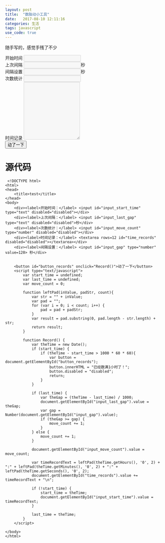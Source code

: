 ```yaml
---
layout: post
title:  "数胎动小工具"
date:   2017-08-10 12:11:16
categories: 生活
tags: javascript
use_code: true
---
```


随手写的，感觉手残了不少

<!--more-->

<div>
    <div class="form-group"><label for="input_start_time">开始时间</label>
        <input id="input_start_time" type="text" class="form-control" disabled="disabled"></div>
    </div>
    <div class="form-group"><label for="input_last_gap">上次间隔</label>
        <input id="input_last_gap" type="text" class="form-control" disabled="disabled">秒</div>
    </div>
    <div class="form-group"><label for="input_gap">间隔设置</label>
        <input id="input_gap" type="number" class="form-control" disabled="disabled">秒</div>
    </div>
    <div class="form-group"><label for="input_move_count">次数统计</label>
        <input id="input_move_count" type="number" class="form-control" disabled="disabled"></div>
    </div>
    <div class="form-group"><label for="time_records">时间记录</label>
        <textarea id="time_records" rows=12 class="form-control" disabled="disabled"></textarea></div>
    </div>    
    <div class="text-center">
        <button id="button_records" class="btn btn-default" onclick="Record()">动了一下</button>
    </div>    
</div>

<script type="text/javascript">
  var start_time = undefined;
  var last_time = undefined;
  var move_count = 0;
  
  function leftPad(inValue, padStr, count) {
    var str = "" + inValue;
    var pad = "";
    for (var i = 0; i < count; i++) {
      pad = pad + padStr;
    }
    
    var result = pad.substring(0, pad.length - str.length) + str;
    return result;
 }
 
 function Record() {
  var theTime = new Date();
  if (start_time) {
    if (theTime - start_time > 1000 * 60 * 60) {
      var button = document.getElementById("button_records");
      button.innerHTML = "已经数满1小时了！";
      button.disabled = "disabled";
      return;
    }
  }
  
  if (last_time) {
    var theGap = (theTime - last_time) / 1000;
    document.getElementById("input_last_gap").value = theGap;
    var gap = Number(document.getElementById("input_gap").value);
    if (theGap >= gap) {
      move_count += 1;
    }
  } else {
    move_count += 1;
  }
  
  document.getElementById("input_move_count").value = move_count;
  
  var timeRecordText = leftPad(theTime.getHours(), '0', 2) + ":" + leftPad(theTime.getMinutes(), '0', 2) + ":" + leftPad(theTime.getSeconds(), '0', 2);
  document.getElementById("time_records").value += timeRecordText + "\n";
  
  if (!start_time) {
    start_time = theTime;
    document.getElementById("input_start_time").value = timeRecordText;
  }
  
  last_time = theTime;
}
</script>
    
 # 源代码
 
     <!DOCTYPE html>
    <html>
    <head>
        <title>test</title>
    </head>
    <body>
        <div><label>开始时间：</label> <input id="input_start_time" type="text" disabled="disabled"></div>
        <div><label>上次间隔：</label> <input id="input_last_gap" type="text" disabled="disabled">秒</div>
        <div><label>次数统计：</label> <input id="input_move_count" type="number" disabled="disabled"></div>
        <div><label>时间记录：</label> <textarea rows=12 id="time_records" disabled="disabled"></textarea></div>
        <div><label>间隔设置：</label> <input id="input_gap" type="number" value=120> 秒</div>


        <button id="button_records" onclick="Record()">动了一下</button>
        <script type="text/javascript">
            var start_time = undefined;
            var last_time = undefined;
            var move_count = 0;

            function leftPad(inValue, padStr, count){
                var str = "" + inValue;
                var pad = "";
                for (var i = 0; i < count; i++) {
                    pad = pad + padStr;
                }
                var result = pad.substring(0, pad.length - str.length) + str;
                return result;
            }

            function Record() {
                var theTime = new Date();
                if (start_time) {
                    if (theTime - start_time > 1000 * 60 * 60){
                        var button = document.getElementById("button_records");
                        button.innerHTML = "已经数满1小时了！";
                        button.disabled = "disabled";
                        return;
                    }
                }

                if (last_time) {
                    var theGap = (theTime - last_time) / 1000;
                    document.getElementById("input_last_gap").value = theGap;
                    var gap = Number(document.getElementById("input_gap").value);
                    if (theGap >= gap) {
                        move_count += 1;
                    }
                } else {
                    move_count += 1;
                }

                document.getElementById("input_move_count").value = move_count;

                var timeRecordText = leftPad(theTime.getHours(), '0', 2) + ":" + leftPad(theTime.getMinutes(), '0', 2) + ":" + leftPad(theTime.getSeconds(), '0', 2);
                document.getElementById("time_records").value += timeRecordText + "\n";

                if (!start_time) {
                    start_time = theTime;
                    document.getElementById("input_start_time").value = timeRecordText;
                }

                last_time = theTime;
            }
        </script>

    </body>
    </html>
